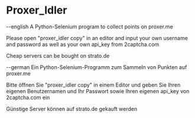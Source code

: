 # Proxer_Idler
--english
A Python-Selenium program to collect points on proxer.me

Please open "proxer_idler copy" in an editor and input your own username and password as well as your own api_key from 2captcha.com

Cheap servers can be bought on strato.de


--german
Ein Python-Selenium-Programm zum Sammeln von Punkten auf proxer.me

Bitte öffnen Sie "proxer_idler copy" in einem Editor und geben Sie Ihren eigenen Benutzernamen und Ihr Passwort sowie Ihren eigenen api_key von 2captcha.com ein

Günstige Server können auf strato.de gekauft werden
